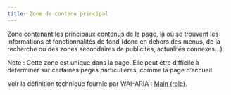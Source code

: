 ```yaml
---
title: Zone de contenu principal
---
```


Zone contenant les principaux contenus de la page, là où se trouvent les informations et fonctionnalités de fond (donc en dehors des menus, de la recherche ou des zones secondaires de publicités, actualités connexes…).

Note : Cette zone est unique dans la page. Elle peut être difficile à déterminer sur certaines pages particulières, comme la page d’accueil.

Voir la définition technique fournie par WAI-ARIA : [Main (role)](https://www.w3.org/TR/wai-aria-1.1/#main).
